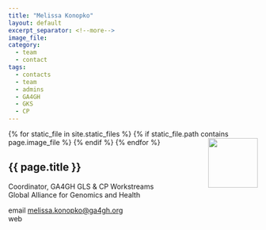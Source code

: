 ```yaml
---
title: "Melissa Konopko"
layout: default
excerpt_separator: <!--more-->
image_file: 
category:
  - team
  - contact
tags:
  - contacts
  - team
  - admins
  - GA4GH
  - GKS
  - CP
---
```


{% for static_file in site.static_files %}
  {% if static_file.path contains page.image_file %}
<img style="float: right; width: 100px;" src="{{ static_file.path | relative_url}}" />
  {% endif %}
{% endfor %}

## {{ page.title }}

Coordinator, GA4GH GLS & CP Workstreams  
Global Alliance for Genomics and Health  

<!--more-->

email [melissa.konopko@ga4gh.org](mailto:melissa.konopko@ga4gh.org)  
web []()  
